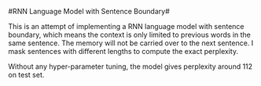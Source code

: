 #RNN Language Model with Sentence Boundary#

This is an attempt of implementing a RNN language model with sentence boundary, which means the context is only limited to previous words in the same sentence. The memory will not be carried over to the next sentence.
I mask sentences with different lengths to compute the exact perplexity. 

Without any hyper-parameter tuning, the model gives perplexity around 112 on test set. 

